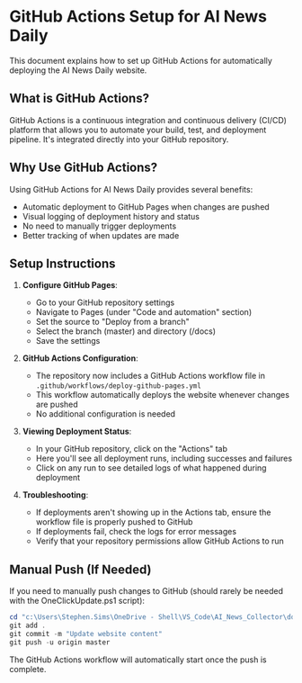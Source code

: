 # GitHub Actions Setup for AI News Daily

This document explains how to set up GitHub Actions for automatically deploying the AI News Daily website.

## What is GitHub Actions?

GitHub Actions is a continuous integration and continuous delivery (CI/CD) platform that allows you to automate your build, test, and deployment pipeline. It's integrated directly into your GitHub repository.

## Why Use GitHub Actions?

Using GitHub Actions for AI News Daily provides several benefits:
- Automatic deployment to GitHub Pages when changes are pushed
- Visual logging of deployment history and status
- No need to manually trigger deployments
- Better tracking of when updates are made

## Setup Instructions

1. **Configure GitHub Pages**:
   - Go to your GitHub repository settings
   - Navigate to Pages (under "Code and automation" section)
   - Set the source to "Deploy from a branch"
   - Select the branch (master) and directory (/docs)
   - Save the settings

2. **GitHub Actions Configuration**:
   - The repository now includes a GitHub Actions workflow file in `.github/workflows/deploy-github-pages.yml`
   - This workflow automatically deploys the website whenever changes are pushed
   - No additional configuration is needed

3. **Viewing Deployment Status**:
   - In your GitHub repository, click on the "Actions" tab
   - Here you'll see all deployment runs, including successes and failures
   - Click on any run to see detailed logs of what happened during deployment

4. **Troubleshooting**:
   - If deployments aren't showing up in the Actions tab, ensure the workflow file is properly pushed to GitHub
   - If deployments fail, check the logs for error messages
   - Verify that your repository permissions allow GitHub Actions to run

## Manual Push (If Needed)

If you need to manually push changes to GitHub (should rarely be needed with the OneClickUpdate.ps1 script):

```powershell
cd "c:\Users\Stephen.Sims\OneDrive - Shell\VS_Code\AI_News_Collector\docs"
git add .
git commit -m "Update website content"
git push -u origin master
```

The GitHub Actions workflow will automatically start once the push is complete.
